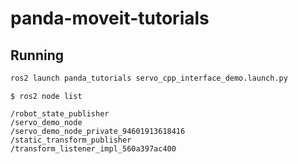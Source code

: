 # panda-moveit-tutorials
## Running 
```bash
ros2 launch panda_tutorials servo_cpp_interface_demo.launch.py
```

```
$ ros2 node list

/robot_state_publisher
/servo_demo_node
/servo_demo_node_private_94601913618416
/static_transform_publisher
/transform_listener_impl_560a397ac400

```
